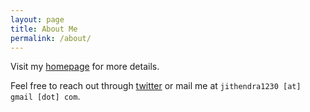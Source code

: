 ```yaml
---
layout: page
title: About Me
permalink: /about/
---
```


Visit my [homepage](htts://jithendrabsy.github.io) for more details.

Feel free to reach out through [twitter](https://twitter.com/jithendrabsy) or mail me at `jithendra1230 [at] gmail [dot] com`.
